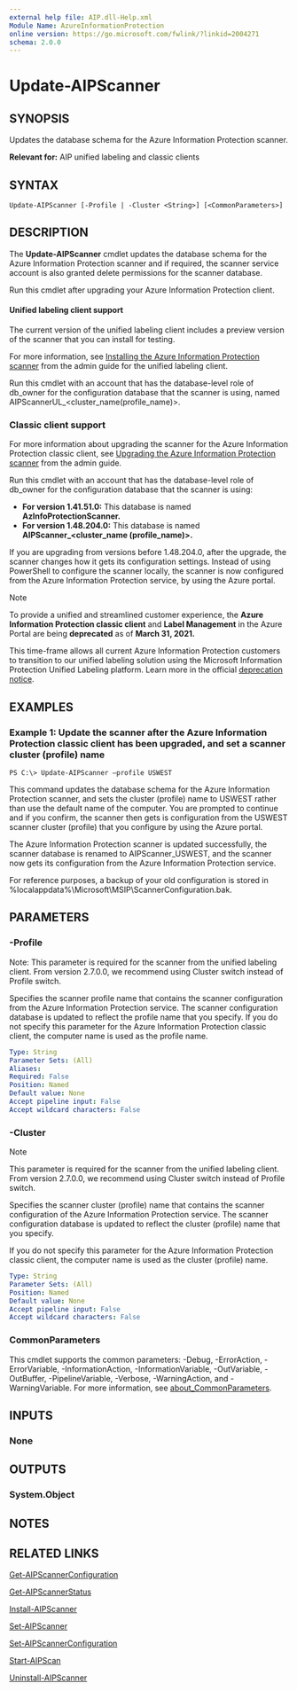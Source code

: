 ```yaml
---
external help file: AIP.dll-Help.xml
Module Name: AzureInformationProtection
online version: https://go.microsoft.com/fwlink/?linkid=2004271
schema: 2.0.0
---
```


# Update-AIPScanner

## SYNOPSIS
Updates the database schema for the Azure Information Protection scanner.

**Relevant for:** AIP unified labeling and classic clients

## SYNTAX

```
Update-AIPScanner [-Profile | -Cluster <String>] [<CommonParameters>]
```

## DESCRIPTION
The **Update-AIPScanner** cmdlet updates the database schema for the Azure Information Protection scanner and if required, the scanner service account is also granted delete permissions for the scanner database. 

Run this cmdlet after upgrading your Azure Information Protection client.

#### Unified labeling client support    
The current version of the unified labeling client includes a preview version of the scanner that you can install for testing. 

For more information, see [Installing the Azure Information Protection scanner](/azure/information-protection/rms-client/clientv2-admin-guide#installing-the-azure-information-protection-scanner.md) from the admin guide for the unified labeling client.
    
Run this cmdlet with an account that has the database-level role of db_owner for the configuration database that the scanner is using, named AIPScannerUL_\<cluster_name(profile_name)>.

### Classic client support
For more information about upgrading the scanner for the Azure Information Protection classic client, see [Upgrading the Azure Information Protection scanner](/azure/information-protection/rms-client/client-admin-guide#upgrading-the-azure-information-protection-scanner) from the admin guide.
    
Run this cmdlet with an account that has the database-level role of db_owner for the configuration database that the scanner is using:

- **For version 1.41.51.0:** This database is named **AzInfoProtectionScanner.**
- **For version 1.48.204.0:** This database is named **AIPScanner_\<cluster_name (profile_name)>.**
    
If you are upgrading from versions before 1.48.204.0, after the upgrade, the scanner changes how it gets its configuration settings. Instead of using PowerShell to configure the scanner locally, the scanner is now configured from the Azure Information Protection service, by using the Azure portal.

> [!NOTE]
> To provide a unified and streamlined customer experience, the **Azure Information Protection classic client** and **Label Management** in the Azure Portal are being **deprecated** as of **March 31, 2021.** 
> 
> This time-frame allows all current Azure Information Protection customers to transition to our unified labeling solution using the Microsoft Information Protection Unified Labeling platform. Learn more in the official [deprecation notice](https://aka.ms/aipclassicsunset).

## EXAMPLES

### Example 1: Update the scanner after the Azure Information Protection classic client has been upgraded, and set a scanner cluster (profile) name
```
PS C:\> Update-AIPScanner –profile USWEST
```

This command updates the database schema for the Azure Information Protection scanner, and sets the cluster (profile) name to USWEST rather than use the default name of the computer. You are prompted to continue and if you confirm, the scanner then gets is configuration from the USWEST scanner cluster (profile) that you configure by using the Azure portal.

The Azure Information Protection scanner is updated successfully, the scanner database is renamed to AIPScanner_USWEST, and the scanner now gets its configuration from the Azure Information Protection service. 

For reference purposes, a backup of your old configuration is stored in %localappdata%\Microsoft\MSIP\ScannerConfiguration.bak. 


## PARAMETERS

### -Profile 
Note: This parameter is required for the scanner from the unified labeling client. From version 2.7.0.0, we recommend using Cluster switch instead of Profile switch.

Specifies the scanner profile name that contains the scanner configuration from the Azure Information Protection service. The scanner configuration database is updated to reflect the profile name that you specify. If you do not specify this parameter for the Azure Information Protection classic client, the computer name is used as the profile name. 

```yaml 
Type: String 
Parameter Sets: (All) 
Aliases: 
Required: False 
Position: Named 
Default value: None 
Accept pipeline input: False 
Accept wildcard characters: False
```
### -Cluster

> [!NOTE]
>  This parameter is required for the scanner from the unified labeling client. From version 2.7.0.0, we recommend using Cluster switch instead of Profile switch.

Specifies the scanner cluster (profile) name that contains the scanner configuration of the Azure Information Protection service. The scanner configuration database is updated to reflect the cluster (profile) name that you specify. 

If you do not specify this parameter for the Azure Information Protection classic client, the computer name is used as the cluster (profile) name.

```yaml 
Type: String 
Parameter Sets: (All) 
Position: Named 
Default value: None 
Accept pipeline input: False 
Accept wildcard characters: False 
```

### CommonParameters
This cmdlet supports the common parameters: -Debug, -ErrorAction, -ErrorVariable, -InformationAction, -InformationVariable, -OutVariable, -OutBuffer, -PipelineVariable, -Verbose, -WarningAction, and -WarningVariable.
For more information, see [about_CommonParameters](/powershell/module/microsoft.powershell.core/about/about_commonparameters).

## INPUTS

### None

## OUTPUTS

### System.Object

## NOTES

## RELATED LINKS

[Get-AIPScannerConfiguration](./Get-AIPScannerConfiguration.md)

[Get-AIPScannerStatus](./Get-AIPScannerStatus.md)

[Install-AIPScanner](./Install-AIPScanner.md)

[Set-AIPScanner](./Set-AIPScanner.md)

[Set-AIPScannerConfiguration](./Set-AIPScannerConfiguration.md)

[Start-AIPScan](./Start-AIPScan.md)

[Uninstall-AIPScanner](./Uninstall-AIPScanner.md)